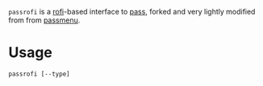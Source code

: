 `passrofi` is a [rofi][]-based interface to [pass][], forked and very lightly modified from from [passmenu][].

# Usage

    passrofi [--type]

[rofi]: https://github.com/davatorium/rofi/
[pass]: http://www.zx2c4.com/projects/password-store/
[passmenu]: https://git.zx2c4.com/password-store/tree/contrib/dmenu/passmenu/
